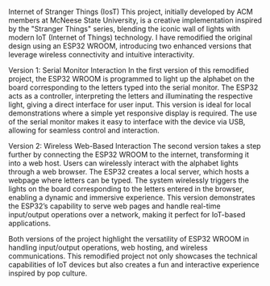 Internet of Stranger Things (IosT)
This project, initially developed by ACM members at McNeese State University, is a creative implementation inspired by the "Stranger Things" series, blending the iconic wall of lights with modern IoT (Internet of Things) technology. I have remodified the original design using an ESP32 WROOM, introducing two enhanced versions that leverage wireless connectivity and intuitive interactivity.

Version 1: Serial Monitor Interaction
In the first version of this remodified project, the ESP32 WROOM is programmed to light up the alphabet on the board corresponding to the letters typed into the serial monitor. The ESP32 acts as a controller, interpreting the letters and illuminating the respective light, giving a direct interface for user input. This version is ideal for local demonstrations where a simple yet responsive display is required. The use of the serial monitor makes it easy to interface with the device via USB, allowing for seamless control and interaction.

Version 2: Wireless Web-Based Interaction
The second version takes a step further by connecting the ESP32 WROOM to the internet, transforming it into a web host. Users can wirelessly interact with the alphabet lights through a web browser. The ESP32 creates a local server, which hosts a webpage where letters can be typed. The system wirelessly triggers the lights on the board corresponding to the letters entered in the browser, enabling a dynamic and immersive experience. This version demonstrates the ESP32’s capability to serve web pages and handle real-time input/output operations over a network, making it perfect for IoT-based applications.

Both versions of the project highlight the versatility of ESP32 WROOM in handling input/output operations, web hosting, and wireless communications. This remodified project not only showcases the technical capabilities of IoT devices but also creates a fun and interactive experience inspired by pop culture.

